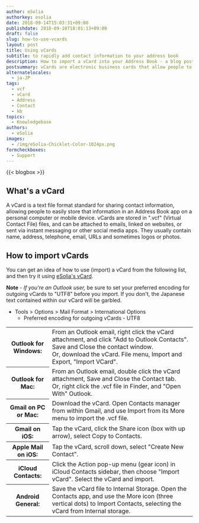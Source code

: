 ```yaml
---
author: eSolia
authorkey: esolia
date: 2018-09-14T15:03:31+09:00
publishdate: 2018-09-10T18:01:13+09:00
draft: false
slug: how-to-use-vcards
layout: post
title: Using vCards
subtitle: to rapidly add contact information to your address book
description: How to import a vCard into your Address Book - a blog post from eSolia Inc.
postsummary: vCards are electronic business cards that allow people to exchange contact information easily.
alternatelocales:
  - ja-JP
tags:
  - vcf
  - vCard
  - Address
  - Contact
  - kb
topics:
  - Knowledgebase
authors:
  - eSolia
images:
  - /img/eSolia-Chicklet-Color-1024px.png
formcheckboxes:
  - Support
---
```


{{< blogbox >}}

## What's a vCard

A vCard is a text file format standard for sharing contact information, allowing people to easily store that information in an Address Book app on a personal computer or mobile device. vCards are stored in ".vcf" (Virtual Contact File) files, and can be attached to emails, linked on websites, or sent via instant messaging or other social media apps. They usually contain name, address, telephone, email, URLs and sometimes logos or photos.

## How to import vCards

You can get an idea of how to use (import) a vCard from the following list, and then try it using [eSolia's vCard](/eSolia-Contacts-vCard.vcf).

**Note** - _If you're an Outlook user,_ be sure to set your preferred encoding for outgoing vCards to "UTF8" before you import. If you don't, the Japanese text contained within our vCard will be garbled. 

* Tools > Options > Mail Format > International Options 
   * Preferred encoding for outgoing vCards - UTF8

<table class="table is-striped is-hoverable is-fullwidth is-bordered is-size-7-mobile is-size-6-tablet is-size-5-desktop">
  <tbody>
    <tr>
      <th class="has-text-right">Outlook for Windows:</th>
      <td>From an Outlook email, right click the vCard attachment, and click "Add to Outlook Contacts". Save and Close the contact window. 
<br>Or, download the vCard. File menu, Import and Export, "Import VCard".</td>
    </tr>
    <tr>
      <th class="has-text-right">Outlook for Mac:</th>
      <td>From an Outlook email, double click the vCard attachment, Save and Close the Contact tab.<br>Or, right click the .vcf file in Finder, and "Open With" Outlook.</td>
    </tr>
    <tr>
      <th class="has-text-right">Gmail on PC or Mac:</th>
      <td>Download the vCard. Open Contacts manager from within Gmail, and use Import from its More menu to import the .vcf file.</td>
    </tr>
    <tr>
      <th class="has-text-right">Gmail on iOS:</th>
      <td>Tap the vCard, click the Share icon (box with up arrow), select Copy to Contacts.</td>
    </tr>
    <tr>
      <th class="has-text-right">Apple Mail on iOS:</th>
      <td>Tap the vCard, scroll down, select "Create New Contact".</td>
    </tr>
    <tr>
      <th class="has-text-right">iCloud Contacts:</th>
      <td>Click the Action pop-up menu (gear icon) in iCloud Contacts sidebar, then choose "Import vCard". Select the vCard and import.</td>
    </tr>
    <tr>
      <th class="has-text-right">Android General:</th>
      <td>Save the vCard file to Internal Storage. Open the Contacts app, and use the More icon (three vertical dots) to Import Contacts, selecting the vCard from Internal storage.</td>
    </tr>    
  </tbody>
</table>
